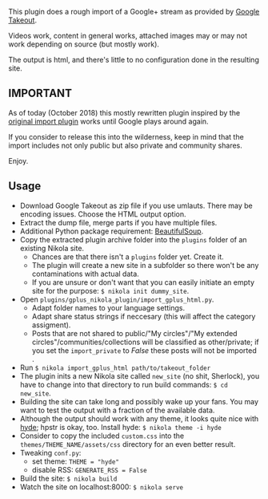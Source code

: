 This plugin does a rough import of a Google+ stream as provided by [Google Takeout](http://google.com/takeout/).

Videos work, content in general works, attached images may or may not work depending on source (but mostly work).

The output is html, and there's little to no configuration done in the resulting site.

## IMPORTANT

As of today (October 2018) this mostly rewritten plugin inspired by the [original import plugin](https://plugins.getnikola.com/v7/import_gplus/) works until Google plays around again.

If you consider to release this into the wilderness, keep in mind that the import includes not only public but also private and community shares.

Enjoy.

## Usage

 * Download Google Takeout as zip file if you use umlauts. There may be encoding issues. Choose the HTML output option.
 * Extract the dump file, merge parts if you have multiple files.
 * Additional Python package requirement: [BeautifulSoup](https://www.crummy.com/software/BeautifulSoup/).
 * Copy the extracted plugin archive folder into the ``plugins`` folder of an existing Nikola site.
    * Chances are that there isn't a ``plugins`` folder yet. Create it.
    * The plugin will create a new site in a subfolder so there won't be any contaminations with actual data.
    * If you are unsure or don't want that you can easily initiate an empty site for the purpose: ``$ nikola init dummy_site``.
 * Open ``plugins/gplus_nikola_plugin/import_gplus_html.py``.
    * Adapt folder names to your language settings.
    * Adapt share status strings if neccesary (this will affect the category assigment).
    * Posts that are not shared to public/"My circles"/"My extended circles"/communities/collections will be classified as other/private; if you set the ``import_private`` to *False* these posts will not be imported .
 * Run ``$ nikola import_gplus_html path/to/takeout_folder``
 * The plugin inits a new Nikola site called ``new_site`` (no shit, Sherlock), you have to change into that directory to run build commands: ``$ cd new_site``.
 * Building the site can take long and possibly wake up your fans. You may want to test the output with a fraction of the available data.
 * Although the output should work with any theme, it looks quite nice with [hyde](https://themes.getnikola.com/v7/hyde/); hpstr is okay, too.
   Install hyde: ``$ nikola theme -i hyde``
 * Consider to copy the included ``custom.css`` into the ``themes/THEME_NAME/assets/css`` directory for an even better result.
 * Tweaking ``conf.py``:
   * set theme: ``THEME = "hyde"``
   * disable RSS: ``GENERATE_RSS = False``
 * Build the site: ``$ nikola build``
 * Watch the site on localhost:8000: ``$ nikola serve``
